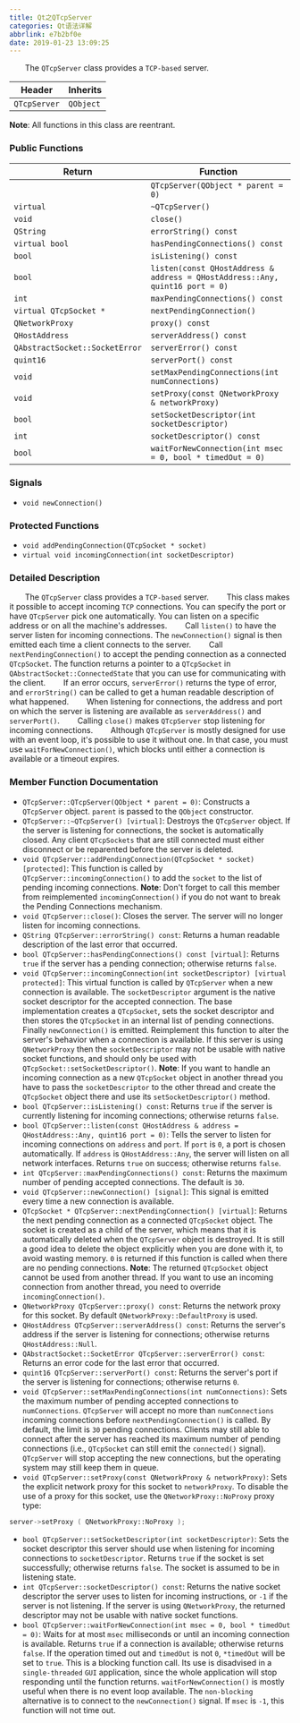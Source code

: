 ```yaml
---
title: Qt之QTcpServer
categories: Qt语法详解
abbrlink: e7b2bf0e
date: 2019-01-23 13:09:25
---
```

&emsp;&emsp;The `QTcpServer` class provides a `TCP-based` server.

Header       | Inherits
-------------|----------
`QTcpServer` | `QObject`

**Note**: All functions in this class are reentrant.

### Public Functions

Return                         | Function
-------------------------------|---------
                               | `QTcpServer(QObject * parent = 0)`
`virtual`                      | `~QTcpServer()`
`void`                         | `close()`
`QString`                      | `errorString() const`
`virtual bool`                 | `hasPendingConnections() const`
`bool`                         | `isListening() const`
`bool`                         | `listen(const QHostAddress & address = QHostAddress::Any, quint16 port = 0)`
`int`                          | `maxPendingConnections() const`
`virtual QTcpSocket *`         | `nextPendingConnection()`
`QNetworkProxy`                | `proxy() const`
`QHostAddress`                 | `serverAddress() const`
`QAbstractSocket::SocketError` | `serverError() const`
`quint16`                      | `serverPort() const`
`void`                         | `setMaxPendingConnections(int numConnections)`
`void`                         | `setProxy(const QNetworkProxy & networkProxy)`
`bool`                         | `setSocketDescriptor(int socketDescriptor)`
`int`                          | `socketDescriptor() const`
`bool`                         | `waitForNewConnection(int msec = 0, bool * timedOut = 0)`

### Signals

- `void newConnection()`

### Protected Functions

- `void addPendingConnection(QTcpSocket * socket)`
- `virtual void incomingConnection(int socketDescriptor)`

### Detailed Description

&emsp;&emsp;The `QTcpServer` class provides a `TCP-based` server.
&emsp;&emsp;This class makes it possible to accept incoming `TCP` connections. You can specify the port or have `QTcpServer` pick one automatically. You can listen on a specific address or on all the machine's addresses.
&emsp;&emsp;Call `listen()` to have the server listen for incoming connections. The `newConnection()` signal is then emitted each time a client connects to the server.
&emsp;&emsp;Call `nextPendingConnection()` to accept the pending connection as a connected `QTcpSocket`. The function returns a pointer to a `QTcpSocket` in `QAbstractSocket::ConnectedState` that you can use for communicating with the client.
&emsp;&emsp;If an error occurs, `serverError()` returns the type of error, and `errorString()` can be called to get a human readable description of what happened.
&emsp;&emsp;When listening for connections, the address and port on which the server is listening are available as `serverAddress()` and `serverPort()`.
&emsp;&emsp;Calling `close()` makes `QTcpServer` stop listening for incoming connections.
&emsp;&emsp;Although `QTcpServer` is mostly designed for use with an event loop, it's possible to use it without one. In that case, you must use `waitForNewConnection()`, which blocks until either a connection is available or a timeout expires.

### Member Function Documentation

- `QTcpServer::QTcpServer(QObject * parent = 0)`: Constructs a `QTcpServer` object. `parent` is passed to the `QObject` constructor.
- `QTcpServer::~QTcpServer() [virtual]`: Destroys the `QTcpServer` object. If the server is listening for connections, the socket is automatically closed. Any client `QTcpSockets` that are still connected must either disconnect or be reparented before the server is deleted.
- `void QTcpServer::addPendingConnection(QTcpSocket * socket) [protected]`: This function is called by `QTcpServer::incomingConnection()` to add the `socket` to the list of pending incoming connections. **Note**: Don't forget to call this member from reimplemented `incomingConnection()` if you do not want to break the Pending Connections mechanism.
- `void QTcpServer::close()`: Closes the server. The server will no longer listen for incoming connections.
- `QString QTcpServer::errorString() const`: Returns a human readable description of the last error that occurred.
- `bool QTcpServer::hasPendingConnections() const [virtual]`: Returns `true` if the server has a pending connection; otherwise returns `false`.
- `void QTcpServer::incomingConnection(int socketDescriptor) [virtual protected]`: This virtual function is called by `QTcpServer` when a new connection is available. The `socketDescriptor` argument is the native socket descriptor for the accepted connection. The base implementation creates a `QTcpSocket`, sets the socket descriptor and then stores the `QTcpSocket` in an internal list of pending connections. Finally `newConnection()` is emitted. Reimplement this function to alter the server's behavior when a connection is available. If this server is using `QNetworkProxy` then the `socketDescriptor` may not be usable with native socket functions, and should only be used with `QTcpSocket::setSocketDescriptor()`. **Note**: If you want to handle an incoming connection as a new `QTcpSocket` object in another thread you have to pass the `socketDescriptor` to the other thread and create the `QTcpSocket` object there and use its `setSocketDescriptor()` method.
- `bool QTcpServer::isListening() const`: Returns `true` if the server is currently listening for incoming connections; otherwise returns `false`.
- `bool QTcpServer::listen(const QHostAddress & address = QHostAddress::Any, quint16 port = 0)`: Tells the server to listen for incoming connections on `address` and `port`. If `port` is `0`, a port is chosen automatically. If `address` is `QHostAddress::Any`, the server will listen on all network interfaces. Returns `true` on success; otherwise returns `false`.
- `int QTcpServer::maxPendingConnections() const`: Returns the maximum number of pending accepted connections. The default is `30`.
- `void QTcpServer::newConnection() [signal]`: This signal is emitted every time a new connection is available.
- `QTcpSocket * QTcpServer::nextPendingConnection() [virtual]`: Returns the next pending connection as a connected `QTcpSocket` object. The socket is created as a child of the server, which means that it is automatically deleted when the `QTcpServer` object is destroyed. It is still a good idea to delete the object explicitly when you are done with it, to avoid wasting memory. `0` is returned if this function is called when there are no pending connections. **Note**: The returned `QTcpSocket` object cannot be used from another thread. If you want to use an incoming connection from another thread, you need to override `incomingConnection()`.
- `QNetworkProxy QTcpServer::proxy() const`: Returns the network proxy for this socket. By default `QNetworkProxy::DefaultProxy` is used.
- `QHostAddress QTcpServer::serverAddress() const`: Returns the server's address if the server is listening for connections; otherwise returns `QHostAddress::Null`.
- `QAbstractSocket::SocketError QTcpServer::serverError() const`: Returns an error code for the last error that occurred.
- `quint16 QTcpServer::serverPort() const`: Returns the server's port if the server is listening for connections; otherwise returns `0`.
- `void QTcpServer::setMaxPendingConnections(int numConnections)`: Sets the maximum number of pending accepted connections to `numConnections`. `QTcpServer` will accept no more than `numConnections` incoming connections before `nextPendingConnection()` is called. By default, the limit is `30` pending connections. Clients may still able to connect after the server has reached its maximum number of pending connections (i.e., `QTcpSocket` can still emit the `connected()` signal). `QTcpServer` will stop accepting the new connections, but the operating system may still keep them in queue.
- `void QTcpServer::setProxy(const QNetworkProxy & networkProxy)`: Sets the explicit network proxy for this socket to `networkProxy`. To disable the use of a proxy for this socket, use the `QNetworkProxy::NoProxy` proxy type:

``` cpp
server->setProxy ( QNetworkProxy::NoProxy );
```

- `bool QTcpServer::setSocketDescriptor(int socketDescriptor)`: Sets the socket descriptor this server should use when listening for incoming connections to `socketDescriptor`. Returns `true` if the socket is set successfully; otherwise returns `false`. The socket is assumed to be in listening state.
- `int QTcpServer::socketDescriptor() const`: Returns the native socket descriptor the server uses to listen for incoming instructions, or `-1` if the server is not listening. If the server is using `QNetworkProxy`, the returned descriptor may not be usable with native socket functions.
- `bool QTcpServer::waitForNewConnection(int msec = 0, bool * timedOut = 0)`: Waits for at most `msec` milliseconds or until an incoming connection is available. Returns `true` if a connection is available; otherwise returns `false`. If the operation timed out and `timedOut` is not `0`, `*timedOut` will be set to `true`. This is a blocking function call. Its use is disadvised in a `single-threaded` `GUI` application, since the whole application will stop responding until the function returns. `waitForNewConnection()` is mostly useful when there is no event loop available. The `non-blocking` alternative is to connect to the `newConnection()` signal. If `msec` is `-1`, this function will not time out.